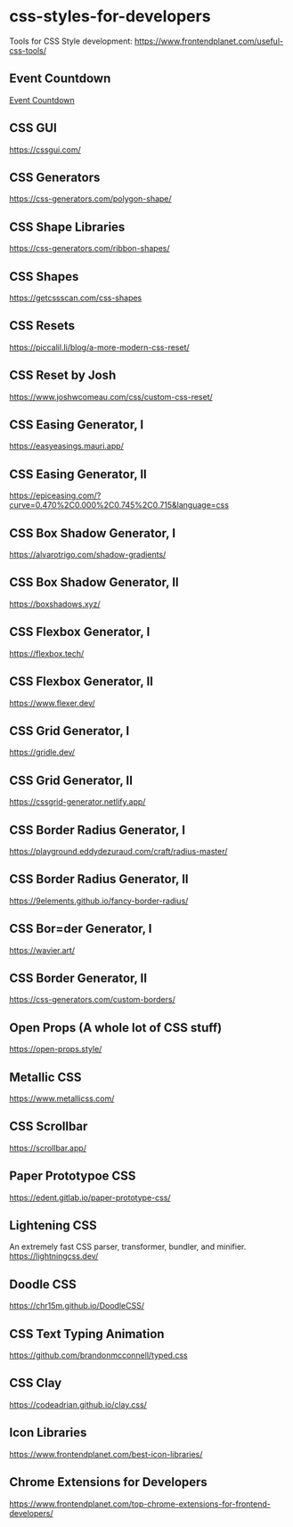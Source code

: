 # css-styles-for-developers
Tools for CSS Style development: https://www.frontendplanet.com/useful-css-tools/

## Event Countdown
<a href="https://chrisburnell.com/event-countdown/" target="_blank" rel="noopener">Event Countdown</a>

## CSS GUI
https://cssgui.com/

## CSS Generators
https://css-generators.com/polygon-shape/

## CSS Shape Libraries
https://css-generators.com/ribbon-shapes/

## CSS Shapes
https://getcssscan.com/css-shapes

## CSS Resets
https://piccalil.li/blog/a-more-modern-css-reset/

## CSS Reset by Josh
https://www.joshwcomeau.com/css/custom-css-reset/

## CSS Easing Generator, I
https://easyeasings.mauri.app/

## CSS Easing Generator, II
https://epiceasing.com/?curve=0.470%2C0.000%2C0.745%2C0.715&language=css

## CSS Box Shadow Generator, I
https://alvarotrigo.com/shadow-gradients/

## CSS Box Shadow Generator, II
https://boxshadows.xyz/

## CSS Flexbox Generator, I
https://flexbox.tech/

## CSS Flexbox Generator, II
https://www.flexer.dev/

## CSS Grid Generator, I
https://gridle.dev/

## CSS Grid Generator, II
https://cssgrid-generator.netlify.app/

## CSS Border Radius Generator, I
https://playground.eddydezuraud.com/craft/radius-master/

## CSS Border Radius Generator, II
https://9elements.github.io/fancy-border-radius/

## CSS Bor=der Generator, I
https://wavier.art/

## CSS Border Generator, II
https://css-generators.com/custom-borders/

## Open Props (A whole lot of CSS stuff)
https://open-props.style/

## Metallic CSS
https://www.metallicss.com/

## CSS Scrollbar
https://scrollbar.app/

## Paper Prototypoe CSS
https://edent.gitlab.io/paper-prototype-css/

## Lightening CSS
An extremely fast CSS parser, transformer, bundler, and minifier.
https://lightningcss.dev/

## Doodle CSS
https://chr15m.github.io/DoodleCSS/

## CSS Text Typing Animation
https://github.com/brandonmcconnell/typed.css

## CSS Clay
https://codeadrian.github.io/clay.css/

## Icon Libraries
https://www.frontendplanet.com/best-icon-libraries/

## Chrome Extensions for Developers
https://www.frontendplanet.com/top-chrome-extensions-for-frontend-developers/

## 


## 
